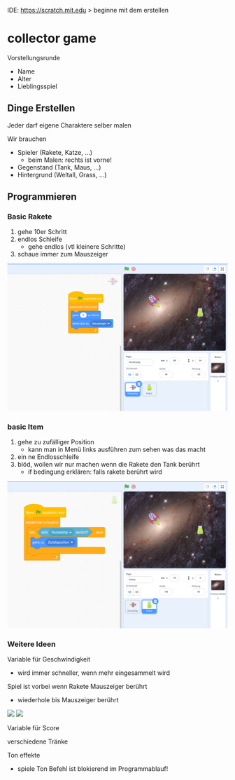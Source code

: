 IDE: https://scratch.mit.edu  > beginne mit dem erstellen

# collector game

Vorstellungsrunde
- Name
- Alter
- Lieblingsspiel

## Dinge Erstellen
Jeder darf eigene Charaktere selber malen

Wir brauchen
- Spieler (Rakete, Katze, ...) 
    - beim Malen: rechts ist vorne!
- Gegenstand (Tank, Maus, ...)
- Hintergrund (Weltall, Grass, ...)

## Programmieren

### Basic Rakete
1. gehe 10er Schritt
2. endlos Schleife
    - gehe endlos (vtl kleinere Schritte)
3. schaue immer zum Mauszeiger

![](rocket-code.png)


### basic Item
1. gehe zu zufälliger Position
    - kann man in Menü links ausführen zum sehen was das macht
2. ein ne Endlosschleife
3. blöd, wollen wir nur machen wenn die Rakete den Tank berührt
    - if bedingung erklären: falls rakete berührt wird 

![](potion-code.png)


### Weitere Ideen
Variable für Geschwindigkeit
- wird immer schneller, wenn mehr eingesammelt wird

Spiel ist vorbei wenn Rakete Mauszeiger berührt
- wiederhole bis Mauszeiger berührt

![](rocket-break-at-cursor.png)
![](potion-break-at-cursor.png)


Variable für Score

verschiedene Tränke

Ton effekte
- spiele Ton Befehl ist blokierend im Programmablauf!
